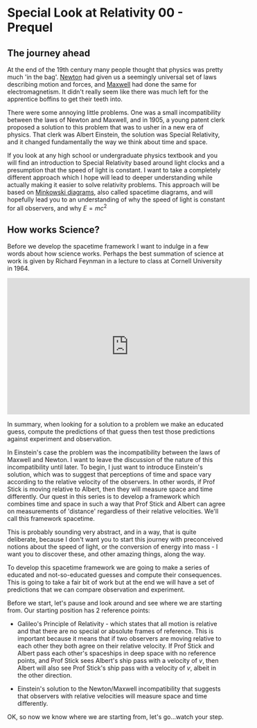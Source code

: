# Special Look at Relativity 00 - Prequel

## The journey ahead

At the end of the 19th century many people thought that physics was pretty much 'in the bag'. [Newton](https://en.wikipedia.org/wiki/Isaac_Newton) had given us a seemingly universal set of laws describing motion and forces, and [Maxwell](https://en.wikipedia.org/wiki/James_Clerk_Maxwell) had done the same for electromagnetism. It didn't really seem like there was much left for the apprentice boffins to get their teeth into.

There were some annoying little problems. One was a small incompatibility between the laws of Newton and Maxwell, and in 1905, a young patent clerk proposed a solution to this problem that was to usher in a new era of physics. That clerk was Albert Einstein, the solution was Special Relativity, and it changed fundamentally the way we think about time and space.

If you look at any high school or undergraduate physics textbook and you will find an introduction to Special Relativity based around light clocks and a presumption that the speed of light is constant. I want to take a completely different approach which I hope will lead to deeper understanding while actually making it easier to solve relativity problems. This approach will be based on [Minkowski diagrams](https://en.wikipedia.org/wiki/Minkowski_diagram), also called spacetime diagrams, and will hopefully lead you to an understanding of why the speed of light is constant for all observers, and why $E = mc^2$

## How works Science?

Before we develop the spacetime framework I want to indulge in a few words about how science works. Perhaps the best summation of science at work is given by Richard Feynman in a lecture to class at Cornell University in 1964.

<iframe width="560" height="315" src="https://www.youtube.com/embed/ajhFNcUTJI0" frameborder="0" allow="accelerometer; autoplay; encrypted-media; gyroscope; picture-in-picture" allowfullscreen></iframe>

In summary, when looking for a solution to a problem we make an educated guess, compute the predictions of that guess then test those predictions against experiment and observation.

In Einstein's case the problem was the incompatibility between the laws of Maxwell and Newton. I want to leave the discussion of the nature of this incompatibility until later. To begin, I just want to introduce Einstein's solution, which was to suggest that perceptions of time and space vary according to the relative velocity of the observers. In other words, if Prof Stick is moving relative to Albert, then they will measure space and time differently. Our quest in this series is to develop a framework which combines time and space in such a way that Prof Stick and Albert can agree on measurements of 'distance' regardless of their relative velocities. We'll call this framework spacetime.

This is probably sounding very abstract, and in a way, that is quite deliberate, because I don't want you to start this journey with preconceived notions about the speed of light, or the conversion of energy into mass - I want you to discover these, and other amazing things, along the way.

To develop this spacetime framework we are going to make a series of educated and not-so-educated guesses and compute their consequences. This is going to take a fair bit of work but at the end we will have a set of predictions that we can compare observation and experiment.

Before we start, let's pause and look around and see where we are starting from. Our starting position has 2 reference points:

* Galileo's Principle of Relativity - which states that all motion is relative and that there are no special or absolute frames of reference. This is important because it means that if two observers are moving relative to each other they both agree on their relative velocity. If Prof Stick and Albert pass each other's spaceships in deep space with no reference points, and Prof Stick sees Albert's ship pass with a velocity of $v$, then Albert will also see Prof Stick's ship pass with a velocity of $v$, albeit in the other direction.

* Einstein's solution to the Newton/Maxwell incompatibility that suggests that observers with relative velocities will measure space and time differently.

OK, so now we know where we are starting from, let's go...watch your step.

